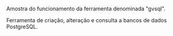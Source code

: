 Amostra do funcionamento da ferramenta denominada "gvsql".

Ferramenta de criação, alteração e consulta a bancos de dados PostgreSQL.
